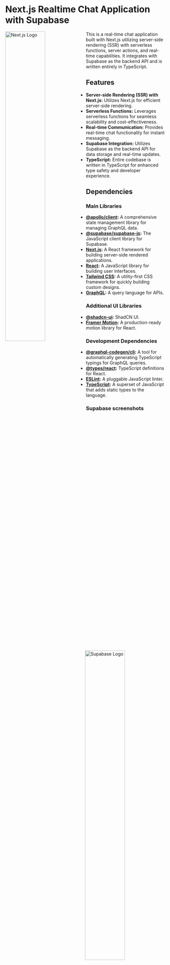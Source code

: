 # Next.js Realtime Chat Application with Supabase

<img src="https://i.imgur.com/r22Ijd4.png" alt="Next.js Logo" width="50%" align="left">
<img src="https://i.imgur.com/LV5Ywc8.png" alt="Supabase Logo" width="50%" align="right">

This is a real-time chat application built with Next.js utilizing server-side rendering (SSR) with serverless functions, server actions, and real-time capabilities. It integrates with Supabase as the backend API and is written entirely in TypeScript.

## Features

- **Server-side Rendering (SSR) with Next.js:** Utilizes Next.js for efficient server-side rendering.
- **Serverless Functions:** Leverages serverless functions for seamless scalability and cost-effectiveness.
- **Real-time Communication:** Provides real-time chat functionality for instant messaging.
- **Supabase Integration:** Utilizes Supabase as the backend API for data storage and real-time updates.
- **TypeScript:** Entire codebase is written in TypeScript for enhanced type safety and developer experience.

## Dependencies

### Main Libraries

- **[@apollo/client](https://www.apollographql.com/):** A comprehensive state management library for managing GraphQL data.
- **[@supabase/supabase-js](https://supabase.io/docs/client/supabase-client):** The JavaScript client library for Supabase.
- **[Next.js](https://nextjs.org/):** A React framework for building server-side rendered applications.
- **[React](https://reactjs.org/):** A JavaScript library for building user interfaces.
- **[Tailwind CSS](https://tailwindcss.com/):** A utility-first CSS framework for quickly building custom designs.
- **[GraphQL](https://graphql.org/):** A query language for APIs.

### Additional UI Libraries

- **[@shadcn-ui](https://shadcn.com/):** ShadCN UI.
- **[Framer Motion](https://www.framer.com/motion/):** A production-ready motion library for React.

### Development Dependencies

- **[@graphql-codegen/cli](https://www.graphql-code-generator.com/):** A tool for automatically generating TypeScript typings for GraphQL queries.
- **[@types/react](https://www.typescriptlang.org/):** TypeScript definitions for React.
- **[ESLint](https://eslint.org/):** A pluggable JavaScript linter.
- **[TypeScript](https://www.typescriptlang.org/):** A superset of JavaScript that adds static types to the language.

### Supabase screenshots

<img src="https://i.imgur.com/lgGsSQT.png" alt="Next.js Logo" width="100%" align="left" style="margin-bottom: 15px">
<img src="https://i.imgur.com/1xMp7kv.png" alt="Next.js Logo" width="100%" align="left">
